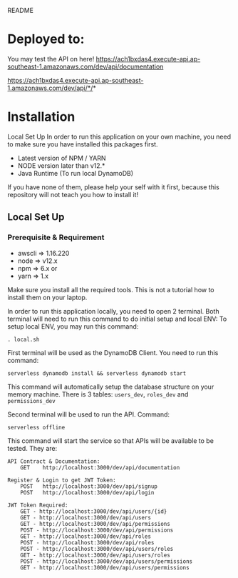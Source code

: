
README

# Deployed to:

You may test the API on here!
https://ach1bxdas4.execute-api.ap-southeast-1.amazonaws.com/dev/api/documentation


https://ach1bxdas4.execute-api.ap-southeast-1.amazonaws.com/dev/api/*/*


# Installation

Local Set Up
In order to run this application on your own machine, you need to make sure you have installed this packages first.

- Latest version of NPM / YARN
- NODE version later than v12.*
- Java Runtime (To run local DynamoDB)

If you have none of them, please help your self with it first, because this repository will not teach you how to install it!


## Local Set Up
### Prerequisite & Requirement
- awscli => 1.16.220
- node => v12.x
- npm => 6.x or
- yarn => 1.x

Make sure you install all the required tools. This is not a tutorial how to install them on your laptop.

In order to run this application locally, you need to open 2 terminal. Both terminal will need to run this command to do initial setup and local ENV:
To setup local ENV, you may run this command:

```cli
. local.sh
```

First terminal will be used as the DynamoDB Client. You need to run this command:

```cli
serverless dynamodb install && serverless dynamodb start
```

This command will automatically setup the database structure on your memory machine. There is 3 tables: `users_dev`, `roles_dev` and `permissions_dev` 


Second terminal will be used to run the API. Command:
```cli
serverless offline
```

This command will start the service so that APIs will be available to be tested. They are:

```
API Contract & Documentation:
    GET    http://localhost:3000/dev/api/documentation 

Register & Login to get JWT Token:
    POST   http://localhost:3000/dev/api/signup           
    POST   http://localhost:3000/dev/api/login      

JWT Token Required:
    GET - http://localhost:3000/dev/api/users/{id}
    GET - http://localhost:3000/dev/api/users
    GET - http://localhost:3000/dev/api/permissions
    POST - http://localhost:3000/dev/api/permissions
    GET - http://localhost:3000/dev/api/roles
    POST - http://localhost:3000/dev/api/roles
    POST - http://localhost:3000/dev/api/users/roles
    GET - http://localhost:3000/dev/api/users/roles
    POST - http://localhost:3000/dev/api/users/permissions
    GET - http://localhost:3000/dev/api/users/permissions
```

